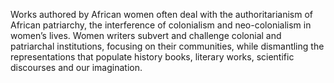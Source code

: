 


Works authored by African women often deal with the authoritarianism of African patriarchy, 
the interference of colonialism and neo-colonialism in women’s lives. Women writers subvert 
and challenge colonial and patriarchal institutions, focusing on their communities, 
while dismantling the representations that populate history books, literary works, scientific discourses and our imagination.  
